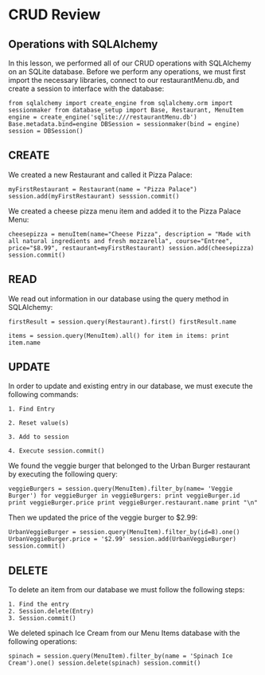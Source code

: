 # CRUD Review
## Operations with SQLAlchemy

In this lesson, we performed all of our CRUD operations with SQLAlchemy on an SQLite database. Before we perform any operations, we must first import the necessary libraries, connect to our restaurantMenu.db, and create a session to interface with the database:

`
from sqlalchemy import create_engine
from sqlalchemy.orm import sessionmaker
from database_setup import Base, Restaurant, MenuItem
`
`
engine = create_engine('sqlite:///restaurantMenu.db')
Base.metadata.bind=engine
DBSession = sessionmaker(bind = engine)
session = DBSession()
`

## CREATE

We created a new Restaurant and called it Pizza Palace:

`myFirstRestaurant = Restaurant(name = "Pizza Palace")
session.add(myFirstRestaurant)
sesssion.commit()`

We created a cheese pizza menu item and added it to the Pizza Palace Menu:

`cheesepizza = menuItem(name="Cheese Pizza", description = "Made with all natural ingredients and fresh mozzarella", course="Entree", price="$8.99", restaurant=myFirstRestaurant)
session.add(cheesepizza)
session.commit()`

## READ

We read out information in our database using the query method in SQLAlchemy:

`firstResult = session.query(Restaurant).first()
firstResult.name`

`items = session.query(MenuItem).all()
for item in items:
    print item.name`

## UPDATE

In order to update and existing entry in our database, we must execute the following commands:

    1. Find Entry

    2. Reset value(s)

    3. Add to session

    4. Execute session.commit()

We found the veggie burger that belonged to the Urban Burger restaurant by executing the following query:

`veggieBurgers = session.query(MenuItem).filter_by(name= 'Veggie Burger')
for veggieBurger in veggieBurgers:
    print veggieBurger.id
    print veggieBurger.price
    print veggieBurger.restaurant.name
    print "\n"`

Then we updated the price of the veggie burger to $2.99:

`UrbanVeggieBurger = session.query(MenuItem).filter_by(id=8).one()
UrbanVeggieBurger.price = '$2.99'
session.add(UrbanVeggieBurger)
session.commit()`

## DELETE

To delete an item from our database we must follow the following steps:

    1. Find the entry
    2. Session.delete(Entry)
    3. Session.commit()

We deleted spinach Ice Cream from our Menu Items database with the following operations:

`spinach = session.query(MenuItem).filter_by(name = 'Spinach Ice Cream').one()
session.delete(spinach)
session.commit()`

